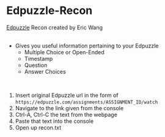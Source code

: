 # Edpuzzle-Recon
[Edpuzzle](https://edpuzzle.com) Recon created by Eric Wang  
<br>

- Gives you useful information pertaining to your Edpuzzle  
    - Multiple Choice or Open-Ended  
    - Timestamp  
    - Question  
    - Answer Choices  

<br>

1. Insert original Edpuzzle url in the form of `https://edpuzzle.com/assignments/ASSIGNMENT_ID/watch`  
2. Navigate to the link given from the console  
3. Ctrl-A, Ctrl-C the text from the webpage  
4. Paste that text into the console  
5. Open up recon.txt  
